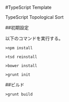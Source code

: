 #TypeScript Template

TypeScript Topological Sort

##初期設定

以下のコマンドを実行する。

```
>npm install

>tsd reinstall

>bower install

>grunt init
```

##ビルド

```
>grunt build
```
